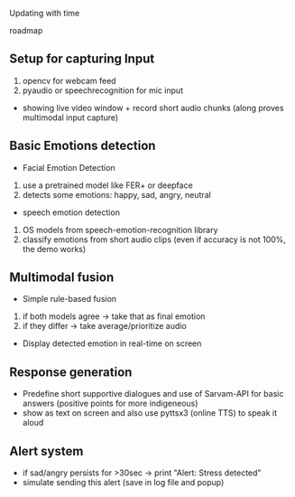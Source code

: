 Updating with time


roadmap

## Setup for capturing Input
1. opencv for webcam feed
2. pyaudio or speechrecognition for mic input
- showing live video window + record short audio chunks (along proves multimodal input capture)


## Basic Emotions detection
- Facial Emotion Detection
1. use a pretrained model like FER+ or deepface
2. detects some emotions: happy, sad, angry, neutral

- speech emotion detection
1. OS models from speech-emotion-recognition library
2. classify emotions from short audio clips
(even if accuracy is not 100%, the demo works)

## Multimodal fusion 
- Simple rule-based fusion
1. if both models agree -> take that as final emotion
2. if they differ -> take average/prioritize audio
- Display detected emotion in real-time on screen

## Response generation 
- Predefine short supportive dialogues and use of Sarvam-API for basic answers (positive points for more indigeneous)
- show as text on screen and also use pyttsx3 (online TTS) to speak it aloud

## Alert system
- if sad/angry persists for >30sec -> print "Alert: Stress detected"
- simulate sending this alert (save in log file and popup)


